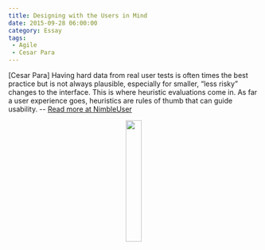 ```yaml
---
title: Designing with the Users in Mind
date: 2015-09-28 06:00:00
category: Essay
tags: 
 - Agile
 - Cesar Para
---
```

[Cesar Para] Having hard data from real user tests is often times the best practice but is not always plausible, especially for smaller, “less risky” changes to the interface. This is where heuristic evaluations come in. As far a user experience goes, heuristics are rules of thumb that can guide usability.
-- [Read more at NimbleUser](http://www.nimbleuser.com/blog/designing-with-the-users-mind-in-mind)
<div align="center"><img src="http://www.nimbleuser.com/uploads/9/4/3/7/94371761/nimble-ams-usability-on-the-salesforce-platform.jpg?309" width="25%" height="25%"/>
</div>